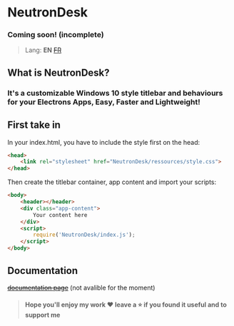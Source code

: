 # NeutronDesk
### Coming soon! (incomplete)
> Lang: **EN** ~~[FR](README_FR.md)~~
## What is NeutronDesk?
### It's a customizable Windows 10 style titlebar and behaviours for your Electrons Apps, Easy, Faster and Lightweight!
## First take in
In your index.html, you have to include the style first on the head:
```html
<head>
    <link rel="stylesheet" href="NeutronDesk/ressources/style.css">
</head>
```
Then create the titlebar container, app content and import your scripts:
```html
<body>
    <header></header>
    <div class="app-content">
        Your content here
    </div>
    <script>
        require('NeutronDesk/index.js');
    </script>
</body>
```
## Documentation
~~[documentation page](https://github.com/Loxoz/EmitX/wiki)~~ (not avalible for the moment)

> #### Hope you'll enjoy my work ❤️ leave a ⭐️ if you found it useful and to support me
